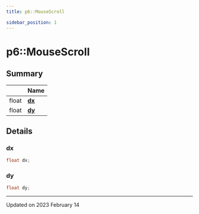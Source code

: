 ```yaml
---
title: p6::MouseScroll

sidebar_position: 1
---
```


# p6::MouseScroll







## Summary

|                | Name           |
| -------------- | -------------- |
| float | **[dx](/reference/Types/mouse_scroll#dx)**  |
| float | **[dy](/reference/Types/mouse_scroll#dy)**  |

## Details


### dx

```cpp
float dx;
```


### dy

```cpp
float dy;
```


-------------------------------

Updated on 2023 February 14